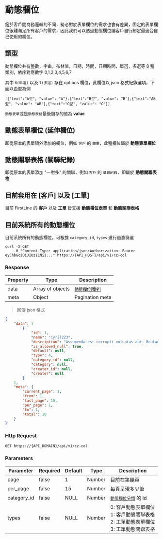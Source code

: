 # 動態欄位

鑑於客戶間商務邏輯的不同，勢必對於表單欄位的需求也會有差異，固定的表單欄位很難滿足所有客戶的需求，因此我們可以透過動態欄位讓客戶自行制定最適合自己使用的欄位。

## 類型

動態欄位共有整數，字串，布林值，日期，時間，日期時間，單選，多選等 8 種類別，依序對應數字
0,1,2,3,4,5,6,7

其中 `6(單選)` 以及 `7(多選)` 存在 options 欄位，此欄位以 json 格式紀錄選項，下面以血型為例

`[{"text":"A型", "value": "A"},{"text":"B型", "value": "B"},{"text":"AB型", "value": "AB"},{"text":"O型", "value": "O"}]`

`動態表單`或是`動態表格`最後儲存的值為 **value**

## 動態表單欄位 (延伸欄位)

即從原本的表單額外添加的欄位，例如 `客戶` 的 `體重`，此種欄位屬於 **動態表單欄位**

## 動態關聯表格 (關聯紀錄)

即從原本的表單添加 "一對多" 的關聯，例如 `客戶` 的 `購買紀錄`，即屬於 **動態關聯表格**

## 目前套用在 [客戶] 以及 [工單]

目前 FirstLine 的 **客戶** 以及 **工單** 皆支援 **動態欄位表單** 和 **動態關聯表格**

## 目前系統所有的動態欄位

目前系統所有的動態欄位，可根據 `category_id`, `types` 進行過濾篩選

```shell
curl -X GET
    -H "Content-Type: application/json:Authorization: Bearer eyJhbGciOiJIUzI1NiI..." https://{API_HOST}/api/v1/cz-col
```

### Response

Property | Type | Description
-------- | ---- | -----------
data | Array of objects | <a href="#czcol">`動態欄位`陣列</a>
meta | Object | Pagination meta

> 回傳 json 格式

```json
{
    "data": [
        {
            "id": 1,
            "name": "Cyril223",
            "description": "Assumenda est corrupti voluptas aut. Beatae quisquam ex asperiores sit ullam.",
            "is_allowed_null": true,
            "default": null,
            "type": 4,
            "category_id": null,
            "category": null,
            "creater_id": null,
            "creater": null
        }
    ],
    "meta": {
        "current_page": 1,
        "from": 1,
        "last_page": 10,
        "per_page": 1,
        "to": 1,
        "total": 10
    }
}
```

### Http Request
`GET https://{API_DOMAIN}/api/v1/cz-col`

### Parameters

Parameter | Required | Default | Type | Description
--------- | -------- | ------- | ---- | -----------
page | false | 1 | Number | 目前在第幾頁
per_page | false | 15 | Number | 每頁呈現多少筆
category_id | false | NULL | Number | <a href="#czcolcategory">`動態欄位分類`</a> 的 id
types | false | NULL | Number | 0: 客戶動態表單欄位 1: 客戶動態關聯表格 2: 工單動態表單欄位 3: 工單動態關聯表格
